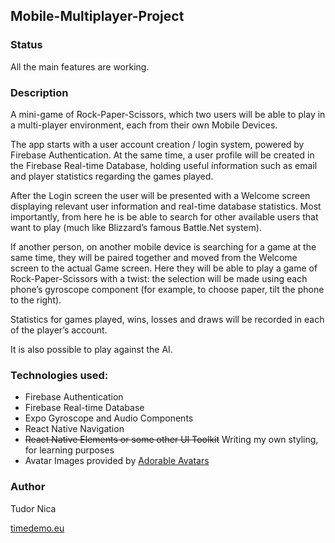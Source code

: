 ## Mobile-Multiplayer-Project

### Status

All the main features are working.

### Description

A mini-game of Rock-Paper-Scissors, which two users will be able to play in a multi-player environment, each from their own Mobile Devices.

The app starts with a user account creation / login system, powered by Firebase Authentication. At the same time, a user profile will be created in the Firebase Real-time Database, holding useful information such as email and player statistics regarding the games played.

After the Login screen the user will be presented with a Welcome screen displaying relevant user information and real-time database statistics. Most importantly, from here he is be able to search for other available users that want to play (much like Blizzard’s famous Battle.Net system).

If another person, on another mobile device is searching for a game at the same time, they will be paired together and moved from the Welcome screen to the actual Game screen. Here they will be able to play a game of Rock-Paper-Scissors with a twist: the selection will be made using each phone’s gyroscope component (for example, to choose paper, tilt the phone to the right).

Statistics for games played, wins, losses and draws will be recorded in each of the player’s account.

It is also possible to play against the AI.

### Technologies used:

* Firebase Authentication
* Firebase Real-time Database
* Expo Gyroscope and Audio Components
* React Native Navigation
* ~~React Native Elements or some other UI Toolkit~~ Writing my own styling, for learning purposes
* Avatar Images provided by [Adorable Avatars](http://avatars.adorable.io/)

### Author

Tudor Nica

[timedemo.eu](http://www.timedemo.eu/)
